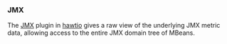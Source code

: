 ### JMX

The [JMX](#/jmx/attributes) plugin in [hawtio](http://hawt.io "hawtio") gives a raw view of the underlying JMX metric data, allowing access to the entire JMX domain tree of MBeans.
